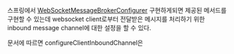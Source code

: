 스프링에서 [WebSocketMessageBrokerConfigurer](https://docs.spring.io/spring-framework/docs/current/javadoc-api/org/springframework/web/socket/config/annotation/WebSocketMessageBrokerConfigurer.html#configureClientInboundChannel-org.springframework.messaging.simp.config.ChannelRegistration-) 구현하게되면 제공된 메서드를 구현할 수 있는데
websocket client로부터 전달받은 메시지를 처리하기 위한 inbound message channel에 대한 설정을 할 수 있다.

문서에 따르면 configureClientInboundChannel은 